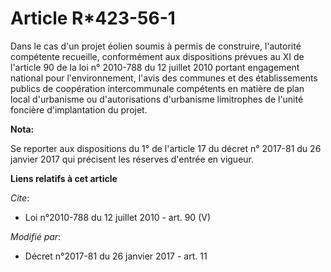 # Article R*423-56-1

Dans le cas d'un projet éolien soumis à permis de construire, l'autorité compétente recueille, conformément aux dispositions
prévues au XI de l'article 90 de la loi n° 2010-788 du 12 juillet 2010 portant engagement national pour l'environnement,
l'avis des communes et des établissements publics de coopération intercommunale compétents en matière de plan local
d'urbanisme ou d'autorisations d'urbanisme limitrophes de l'unité foncière d'implantation du projet.

**Nota:**

Se reporter aux dispositions du 1° de l'article 17 du décret n° 2017-81 du 26 janvier 2017 qui précisent les réserves
d'entrée en vigueur.

**Liens relatifs à cet article**

_Cite_:

  - Loi n°2010-788 du 12 juillet 2010 - art. 90 (V)

_Modifié par_:

  - Décret n°2017-81 du 26 janvier 2017 - art. 11
